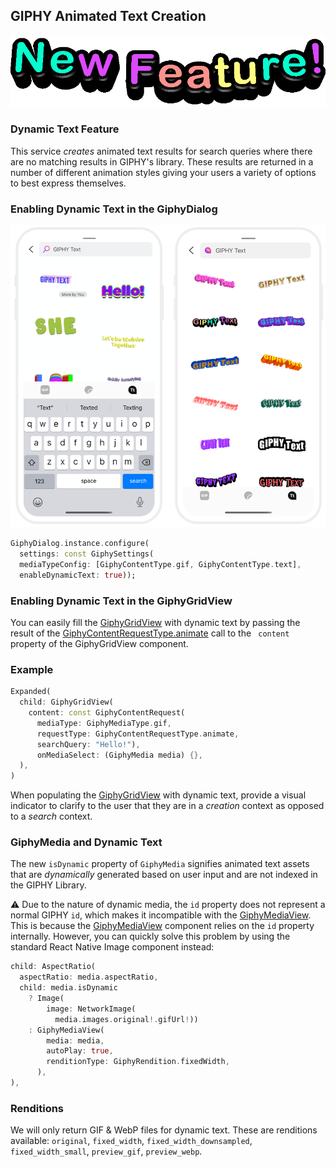 ## GIPHY Animated Text Creation

<img alt="" src="./assets/new-feature.gif">

### Dynamic Text Feature

This service _creates_ animated text results for search queries where there are no matching results in GIPHY's library.
These results are returned in a number of different animation styles giving your users a variety of options to best
express themselves.

### Enabling Dynamic Text in the GiphyDialog

<img alt="" src="./assets/sdk-dynamic-text.png" >

```dart
GiphyDialog.instance.configure(
  settings: const GiphySettings(
  mediaTypeConfig: [GiphyContentType.gif, GiphyContentType.text],
  enableDynamicText: true));
```

### Enabling Dynamic Text in the GiphyGridView

You can easily fill the [GiphyGridView](./api.md#giphygridview) with dynamic text by passing the result of
the [GiphyContentRequestType.animate](./api.md#-animate-options-giphycontentanimateoptions--giphycontentrequest) call to the `
content` property of the GiphyGridView component.

### Example

```dart
Expanded(
  child: GiphyGridView(
    content: const GiphyContentRequest(
      mediaType: GiphyMediaType.gif,
      requestType: GiphyContentRequestType.animate,
      searchQuery: "Hello!"),
      onMediaSelect: (GiphyMedia media) {},
  ),
)
```

When populating the [GiphyGridView](./api.md#giphygridview) with dynamic text, provide a visual indicator to clarify to
the user that they are
in a _creation_ context as opposed to a _search_ context.

### GiphyMedia and Dynamic Text

The new `isDynamic` property of `GiphyMedia` signifies animated text assets that are _dynamically_ generated based on
user
input and are not indexed in the GIPHY Library.

⚠️ Due to the nature of dynamic media, the `id` property does not represent a normal GIPHY `id`, which makes it
incompatible with the [GiphyMediaView](./api.md#giphymediaview). This is because
the [GiphyMediaView](./api.md#giphymediaview) component relies on
the `id` property
internally. However, you can quickly solve this problem by using the standard React Native Image component instead:

```dart
child: AspectRatio(
  aspectRatio: media.aspectRatio,
  child: media.isDynamic
    ? Image(
        image: NetworkImage(
          media.images.original!.gifUrl!))
    : GiphyMediaView(
        media: media,
        autoPlay: true,
        renditionType: GiphyRendition.fixedWidth,
      ),
),
```

### Renditions

We will only return GIF & WebP files for dynamic text. These are renditions
available: `original`, `fixed_width`, `fixed_width_downsampled`, `fixed_width_small`, `preview_gif`, `preview_webp`.

